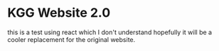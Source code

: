 # KGG Website 2.0

this is a test using react which I don't understand
hopefully it will be a cooler replacement for the original website.
